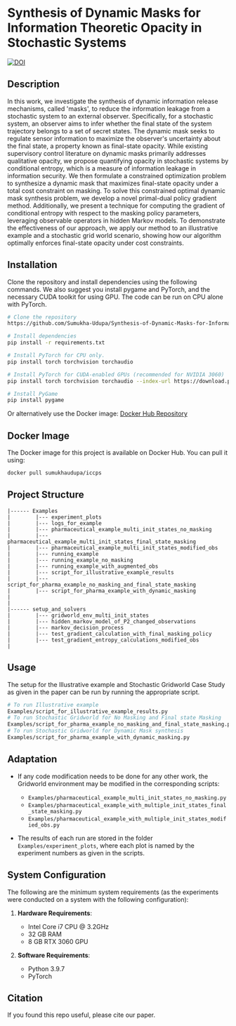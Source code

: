 # Synthesis of Dynamic Masks for Information Theoretic Opacity in Stochastic Systems
[![DOI](https://zenodo.org/badge/871313574.svg)](https://doi.org/10.5281/zenodo.14835001)


## Description

In this work, we investigate the synthesis of dynamic information release mechanisms, called 'masks', to reduce the information leakage from a stochastic system to an external observer. Specifically, for a stochastic system, an observer aims to infer whether the final state of the system trajectory belongs to a set of secret states. The dynamic mask seeks to regulate sensor information to maximize the observer's uncertainty about the final state, a property known as final-state opacity. While existing supervisory control literature on dynamic masks primarily addresses qualitative opacity, we propose quantifying opacity in stochastic systems by conditional entropy, which is a measure of information leakage in information security. We then formulate a constrained optimization problem to synthesize a dynamic mask that maximizes final-state opacity under a total cost constraint on masking. To solve this constrained optimal dynamic mask synthesis problem, we develop a novel primal-dual policy gradient method. Additionally, we present a technique for computing the gradient of conditional entropy with respect to the masking policy parameters, leveraging observable operators in hidden Markov models. To demonstrate the effectiveness of our approach, we apply our method to an illustrative example and a stochastic grid world scenario, showing how our algorithm optimally enforces final-state opacity under cost constraints. 

## Installation

Clone the repository and install dependencies using the following commands. We also suggest you install pygame and PyTorch, and the necessary CUDA toolkit for using GPU. The code can be run on CPU alone with PyTorch.

```bash
# Clone the repository
https://github.com/Sumukha-Udupa/Synthesis-of-Dynamic-Masks-for-Information-Theoretic-Opacity-in-Stochastic-Systems.git

# Install dependencies
pip install -r requirements.txt

# Install PyTorch for CPU only.
pip install torch torchvision torchaudio

# Install PyTorch for CUDA-enabled GPUs (recommended for NVIDIA 3060)
pip install torch torchvision torchaudio --index-url https://download.pytorch.org/whl/cu118

# Install PyGame
pip install pygame
```

Or alternatively use the Docker image:
[Docker Hub Repository](https://hub.docker.com/r/sumukhaudupa/iccps)

## Docker Image

The Docker image for this project is available on Docker Hub. You can pull it using:

```bash
docker pull sumukhaudupa/iccps
```
## Project Structure
```plaintext
|------ Examples
|        |--- experiment_plots
|        |--- logs_for_example
|        |--- pharmaceutical_example_multi_init_states_no_masking
|        |--- pharmaceutical_example_multi_init_states_final_state_masking
|        |--- pharmaceutical_example_multi_init_states_modified_obs
|        |--- running_example
|        |--- running_example_no_masking
|        |--- running_example_with_augmented_obs
|        |--- script_for_illustrative_example_results
|        |--- script_for_pharma_example_no_masking_and_final_state_masking
|        |--- script_for_pharma_example_with_dynamic_masking
|        
|
|------ setup_and_solvers
|        |--- gridworld_env_multi_init_states
|        |--- hidden_markov_model_of_P2_changed_observations
|        |--- markov_decision_process
|        |--- test_gradient_calculation_with_final_masking_policy
|        |--- test_gradient_entropy_calculations_modified_obs
|
```


## Usage

The setup for the Illustrative example and Stochastic Gridworld Case Study as given in the paper can be run by running the appropriate script.

```bash
# To run Illustrative example
Examples/script_for_illustrative_example_results.py
# To run Stochastic Gridworld for No Masking and Final state Masking
Examples/script_for_pharma_example_no_masking_and_final_state_masking.py
# To run Stochastic Gridworld for Dynamic Mask synthesis
Examples/script_for_pharma_example_with_dynamic_masking.py
```

## Adaptation

- If any code modification needs to be done for any other work, the Gridworld environment may be modified in the corresponding scripts:

  - `Examples/pharmaceutical_example_multi_init_states_no_masking.py`
  - `Examples/pharmaceutical_example_with_multiple_init_states_final_state_masking.py`
  - `Examples/pharmaceutical_example_with_multiple_init_states_modified_obs.py`

- The results of each run are stored in the folder `Examples/experiment_plots`, where each plot is named by the experiment numbers as given in the scripts.

## System Configuration

The following are the minimum system requirements (as the experiments were conducted on a system with the following configuration):

1. **Hardware Requirements**:

   - Intel Core i7 CPU @ 3.2GHz
   - 32 GB RAM
   - 8 GB RTX 3060 GPU

2. **Software Requirements**:

   - Python 3.9.7
   - PyTorch

## Citation

If you found this repo useful, please cite our paper.
